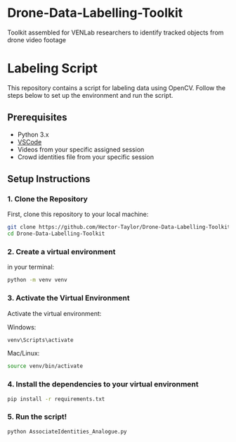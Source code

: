 # Drone-Data-Labelling-Toolkit
Toolkit assembled for VENLab researchers to identify tracked objects from drone video footage


# Labeling Script

This repository contains a script for labeling data using OpenCV. Follow the steps below to set up the environment and run the script.

## Prerequisites

- Python 3.x
- [VSCode](https://code.visualstudio.com/)
- Videos from your specific assigned session 
- Crowd identities file from your specific session 

## Setup Instructions

### 1. Clone the Repository

First, clone this repository to your local machine:

```bash
git clone https://github.com/Hector-Taylor/Drone-Data-Labelling-Toolkit
cd Drone-Data-Labelling-Toolkit
```

### 2. Create a virtual environment 

in your terminal:

```bash
python -m venv venv 
```


### 3. Activate the Virtual Environment

Activate the virtual environment: 

Windows:
```bash
venv\Scripts\activate
```
Mac/Linux:
```bash
source venv/bin/activate
```

### 4. Install the dependencies to your virtual environment 

```bash
pip install -r requirements.txt 
```
### 5. Run the script! 

```bash
python AssociateIdentities_Analogue.py
```